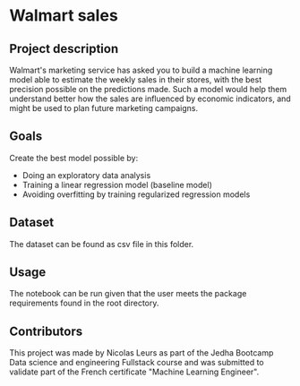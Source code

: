 # Walmart sales

## Project description

Walmart's marketing service has asked you to build a machine learning model able to estimate the weekly sales in their stores, with the best precision possible on the predictions made. Such a model would help them understand better how the sales are influenced by economic indicators, and might be used to plan future marketing campaigns.

## Goals

Create the best model possible by: 

- Doing an exploratory data analysis
- Training a linear regression model (baseline model)
- Avoiding overfitting by training regularized regression models

## Dataset
The dataset can be found as csv file in this folder.

## Usage
The notebook can be run given that the user meets the package requirements found in the root directory.

## Contributors

This project was made by Nicolas Leurs as part of the Jedha Bootcamp Data science and engineering Fullstack course and was submitted to validate part of the French certificate "Machine Learning Engineer".

